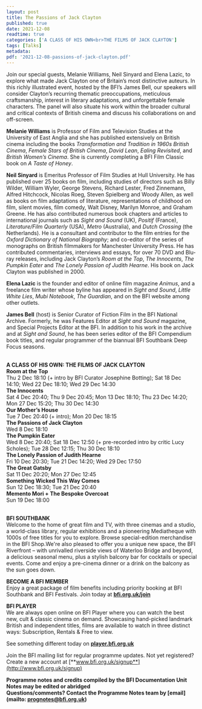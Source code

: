 ```yaml
---
layout: post
title: The Passions of Jack Clayton
published: true
date: 2021-12-08
readtime: true
categories: ['A CLASS OF HIS OWN<br>THE FILMS OF JACK CLAYTON']
tags: [Talks]
metadata: 
pdf: '2021-12-08-passions-of-jack-clayton.pdf'
---
```


Join our special guests, Melanie Williams, Neil Sinyard and Elena Lazic, to explore what made Jack Clayton one of Britain’s most distinctive auteurs. In this richly illustrated event, hosted by the BFI’s James Bell, our speakers will consider Clayton’s recurring thematic preoccupations, meticulous craftsmanship, interest in literary adaptations, and unforgettable female characters. The panel will also situate his work within the broader cultural and critical contexts of British cinema and discuss his collaborations on and off-screen.

**Melanie Williams** is Professor of Film and Television Studies at the University of East Anglia and she has published extensively on British cinema including the books _Transformation and Tradition in 1960s British Cinema_, _Female Stars of British Cinema_, _David Lean_, _Ealing Revisited_, and _British Women’s Cinema_. She is currently completing a BFI Film Classic book on _A Taste of Honey_.

**Neil Sinyard** is Emeritus Professor of Film Studies at Hull University. He has published over 25 books on film, including studies of directors such as Billy Wilder, William Wyler, George Stevens, Richard Lester, Fred Zinnemann, Alfred Hitchcock, Nicolas Roeg, Steven Spielberg and Woody Allen, as well as books on film adaptations of literature, representations of childhood on film, silent movies, film comedy, Walt Disney, Marilyn Monroe, and Graham Greene. He has also contributed numerous book chapters and articles to international journals such as _Sight and Sound_ (UK), _Positif_ (France), _Literature/Film Quarterly_ (USA), _Metro_ (Australia), and _Dutch Crossing_ (the Netherlands). He is a consultant and contributor to the film entries for the _Oxford Dictionary of National Biography_; and co-editor of the series of monographs on British filmmakers for Manchester University Press. He has contributed commentaries, interviews and essays, for over 70 DVD and Blu-ray releases, including Jack Clayton’s _Room at the Top_, _The Innocents_, _The Pumpkin Eater_ and _The Lonely Passion of Judith Hearne_. His book on Jack Clayton was published in 2000.

**Elena Lazic** is the founder and editor of online film magazine _Animus_, and a freelance film writer whose byline has appeared in _Sight and Sound_, _Little White Lies_, _Mubi Notebook_, _The Guardian_, and on the BFI website among other outlets.

**James Bell** (host) is Senior Curator of Fiction Film in the BFI National Archive. Formerly, he was Features Editor at _Sight and Sound_ magazine, and Special Projects Editor at the BFI. In addition to his work in the archive and at _Sight and Sound_, he has been series editor of the BFI Compendium book titles, and regular programmer of the biannual BFI Southbank Deep Focus seasons.<br>
<br>


**A CLASS OF HIS OWN: THE FILMS OF JACK CLAYTON**<br>
**Room at the Top**<br>
Thu 2 Dec 18:10 (+ intro by BFI Curator Josephine Botting); Sat 18 Dec 14:10; Wed 22 Dec 18:10; Wed 29 Dec 14:30<br>
**The Innocents**<br>
Sat 4 Dec 20:40; Thu 9 Dec 20:45; Mon 13 Dec 18:10; Thu 23 Dec 14:20; Mon 27 Dec 15:20; Thu 30 Dec 14:30<br>
**Our Mother’s House**<br>
Tue 7 Dec 20:40 (+ intro); Mon 20 Dec 18:15<br>
**The Passions of Jack Clayton**<br>
Wed 8 Dec 18:10<br>
**The Pumpkin Eater**<br>
Wed 8 Dec 20:40; Sat 18 Dec 12:50 (+ pre-recorded intro by critic Lucy Scholes); Tue 28 Dec 12:15; Thu 30 Dec 18:10<br>
**The Lonely Passion of Judith Hearne**<br>
Fri 10 Dec 20:30; Tue 21 Dec 14:20; Wed 29 Dec 17:50<br>**The Great Gatsby**<br>Sat 11 Dec 20:20; Mon 27 Dec 12:45<br>**Something Wicked This Way Comes**<br>Sun 12 Dec 18:30; Tue 21 Dec 20:40<br>**Memento Mori + The Bespoke Overcoat**<br>Sun 19 Dec 18:00<br>
<br>

**BFI SOUTHBANK**  
Welcome to the home of great film and TV, with three cinemas and a studio, a world-class library, regular exhibitions and a pioneering Mediatheque with 1000s of free titles for you to explore. Browse special-edition merchandise in the BFI Shop.We&#39;re also pleased to offer you a unique new space, the BFI Riverfront – with unrivalled riverside views of Waterloo Bridge and beyond, a delicious seasonal menu, plus a stylish balcony bar for cocktails or special events. Come and enjoy a pre-cinema dinner or a drink on the balcony as the sun goes down.  

**BECOME A BFI MEMBER**  
Enjoy a great package of film benefits including priority booking at BFI Southbank and BFI Festivals. Join today at [**bfi.org.uk/join**](http://www.bfi.org.uk/join)  

**BFI PLAYER**  
 We are always open online on BFI Player where you can watch the best new, cult &amp; classic cinema on demand. Showcasing hand-picked landmark British and independent titles, films are available to watch in three distinct ways: Subscription, Rentals &amp; Free to view.  

See something different today on [**player.bfi.org.uk**](https://player.bfi.org.uk)  

Join the BFI mailing list for regular programme updates. Not yet registered? Create a new account at [**www.bfi.org.uk/signup**](http://www.bfi.org.uk/signup)

**Programme notes and credits compiled by the BFI Documentation Unit  
Notes may be edited or abridged  
Questions/comments? Contact the Programme Notes team by [email](mailto: prognotes@bfi.org.uk)**
<!--stackedit_data:
eyJoaXN0b3J5IjpbLTE5NTA0MDMyMTVdfQ==
-->
